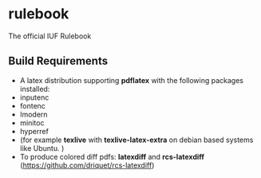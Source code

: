 # rulebook

The official IUF Rulebook

## Build Requirements
* A latex distribution supporting **pdflatex** with the following packages installed:
 * inputenc
 * fontenc
 * lmodern
 * minitoc
 * hyperref
* (for example **texlive** with **texlive-latex-extra** on debian based systems like Ubuntu. )
* To produce colored diff pdfs: **latexdiff** and **rcs-latexdiff** (https://github.com/driquet/rcs-latexdiff)
